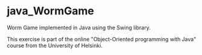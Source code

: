 # java_WormGame
Worm Game implemented in Java using the Swing library.


This exercise is part of the online "Object-Oriented programming with Java" course from the University of Helsinki.
